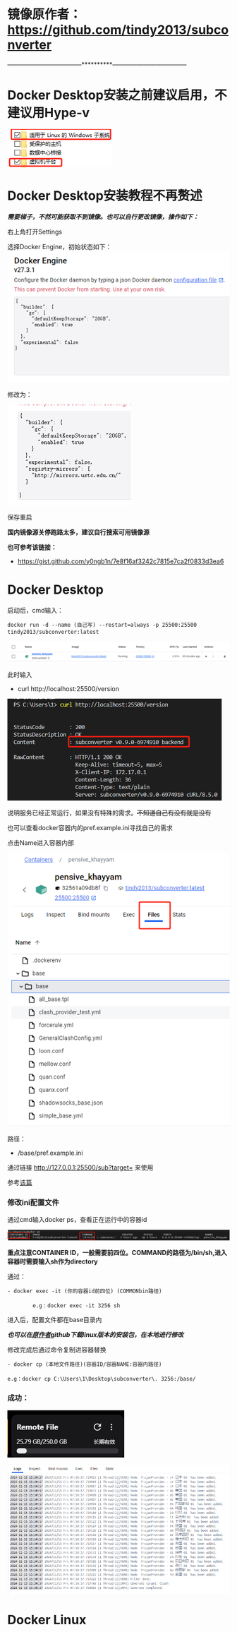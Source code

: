 # 镜像原作者：https://github.com/tindy2013/subconverter

————————————**********————————————

# Docker Desktop安装之前建议启用，不建议用Hype-v
![alt text](./img/image-2.png)

# Docker Desktop安装教程不再赘述
**_需要梯子，不然可能获取不到镜像。也可以自行更改镜像，操作如下：_**

右上角打开Settings

选择Docker Engine，初始状态如下：
![alt text](./img/image-3.png)

修改为：

![](./img/image-4.png)

保存重启

**国内镜像源关停跑路太多，建议自行搜索可用镜像源**

**也可参考该链接：**

- https://gist.github.com/y0ngb1n/7e8f16af3242c7815e7ca2f0833d3ea6

# Docker Desktop

启动后，cmd输入：

    docker run -d --name (自己写) --restart=always -p 25500:25500 tindy2013/subconverter:latest

![](./img/image-5.png)

此时输入
 - curl http://localhost:25500/version

![alt text](./img/image-6.png)

说明服务已经正常运行，如果没有特殊的需求。~~不知道自己有没有就是没有~~

也可以查看docker容器内的pref.example.ini寻找自己的需求

点击Name进入容器内部

![alt text](./img/image-7.png)

路径：
- /base/pref.example.ini

通过链接 http://127.0.0.1:25500/sub?target= 来使用

参考[该篇](一个链接同时实现配置模板和后端订阅转换.md)

### 修改ini配置文件

通过cmd输入docker ps，查看正在运行中的容器id

![alt text](./img/image-8.png)

**重点注意CONTAINER ID，一般需要前四位。COMMAND的路径为/bin/sh,进入容器时需要输入sh作为directory**

通过：

    - docker exec -it (你的容器id前四位) (COMMONbin路径)

            e.g：docker exec -it 3256 sh

进入后，配置文件都在base目录内

***也可以在[原作者](#镜像原作者httpsgithubcomtindy2013subconverter)github下载linux版本的安装包，在本地进行修改***

修改完成后通过命令复制进容器替换

    - docker cp (本地文件路径)(容器ID/容器NAME:容器内路径)

    e.g：docker cp C:\Users\1\Desktop\subconverter\. 3256:/base/

### **成功：**

![alt text](./img/image-10.png)

![alt text](./img/image-9.png)

# Docker Linux
